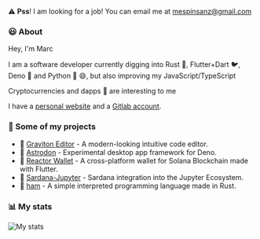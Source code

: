 ⚠️ **Pss**! I am looking for a job! You can email me at [mespinsanz@gmail.com](mailto:mespinsanz@gmail.com)

### 😃 About

Hey, I'm Marc

I am a software developer currently digging into Rust 🦀, Flutter+Dart 🐦, Deno 🦕 and Python 🐍 😄, but also improving my JavaScript/TypeScript 

Cryptocurrencies and dapps 📝 are interesting to me 

I have a [personal website](https://mespin.me/) and a [Gitlab account](https://gitlab.com/marc2332).

### 💼 Some of my projects
* 🚀 [Graviton Editor](https://github.com/Graviton-Code-Editor/Graviton-App) - A modern-looking intuitive code editor.
* 🦕 [Astrodon](https://github.com/astrodon/astrodon) - Experimental desktop app framework for Deno.
* 💸 [Reactor Wallet](https://github.com/marc2332/solana-mobile-wallet) - A cross-platform wallet for Solana Blockchain made with Flutter.
* 💃  [Sardana-Jupyter](https://github.com/sardana-org/sardana-jupyter) - Sardana integration into the Jupyter Ecosystem.
* 🧪 [ham](https://github.com/marc2332/ham) - A simple interpreted programming language made in Rust.

### 📊 My stats 

![My stats](https://github-readme-stats.vercel.app/api?username=marc2332&show_icons=true&theme=calm&count_private=true)
